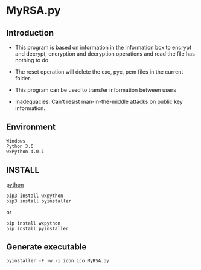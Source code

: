 # MyRSA.py
## Introduction ##

- This program is based on information in the information box to encrypt and decrypt, encryption and decryption operations and read the file has nothing to do.

- The reset operation will delete the exc, pyc, pem files in the current folder.

- This program can be used to transfer information between users

- Inadequacies: Can't resist man-in-the-middle attacks on public key information.


## Environment ##

	Windows
	Python 3.6
	wxPython 4.0.1

## INSTALL ##

[python](https://www.python.org/)

	pip3 install wxpython 
	pip3 install pyinstaller

or

	pip install wxpython 
	pip install pyinstaller


## Generate executable ##

	pyinstaller -F -w -i icon.ico MyRSA.py

